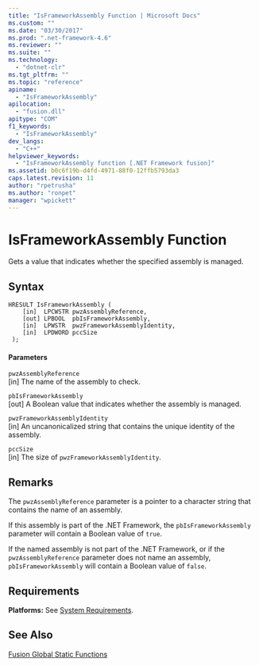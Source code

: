 ```yaml
---
title: "IsFrameworkAssembly Function | Microsoft Docs"
ms.custom: ""
ms.date: "03/30/2017"
ms.prod: ".net-framework-4.6"
ms.reviewer: ""
ms.suite: ""
ms.technology: 
  - "dotnet-clr"
ms.tgt_pltfrm: ""
ms.topic: "reference"
apiname: 
  - "IsFrameworkAssembly"
apilocation: 
  - "fusion.dll"
apitype: "COM"
f1_keywords: 
  - "IsFrameworkAssembly"
dev_langs: 
  - "C++"
helpviewer_keywords: 
  - "IsFrameworkAssembly function [.NET Framework fusion]"
ms.assetid: b0c6f19b-d4fd-4971-88f0-12ffb5793da3
caps.latest.revision: 11
author: "rpetrusha"
ms.author: "ronpet"
manager: "wpickett"
---
```

# IsFrameworkAssembly Function
Gets a value that indicates whether the specified assembly is managed.  
  
## Syntax  
  
```  
HRESULT IsFrameworkAssembly (  
    [in]  LPCWSTR pwzAssemblyReference,  
    [out] LPBOOL  pbIsFrameworkAssembly,  
    [in]  LPWSTR  pwzFrameworkAssemblyIdentity,  
    [in]  LPDWORD pccSize  
 );  
```  
  
#### Parameters  
 `pwzAssemblyReference`  
 [in] The name of the assembly to check.  
  
 `pbIsFrameworkAssembly`  
 [out] A Boolean value that indicates whether the assembly is managed.  
  
 `pwzFrameworkAssemblyIdentity`  
 [in] An uncanonicalized string that contains the unique identity of the assembly.  
  
 `pccSize`  
 [in] The size of `pwzFrameworkAssemblyIdentity`.  
  
## Remarks  
 The `pwzAssemblyReference` parameter is a pointer to a character string that contains the name of an assembly.  
  
 If this assembly is part of the .NET Framework, the `pbIsFrameworkAssembly` parameter will contain a Boolean value of `true`.  
  
 If the named assembly is not part of the .NET Framework, or if the `pwzAssemblyReference` parameter does not name an assembly, `pbIsFrameworkAssembly` will contain a Boolean value of `false`.  
  
## Requirements  
 **Platforms:** See [System Requirements](../../../../docs/framework/getting-started/system-requirements.md).  
  
## See Also  
 [Fusion Global Static Functions](../../../../docs/framework/unmanaged-api/fusion/fusion-global-static-functions.md)